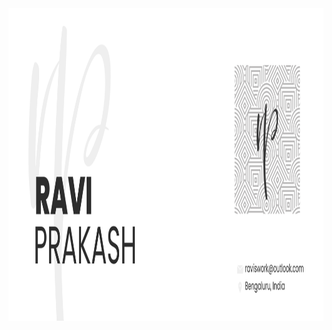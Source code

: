 <img src="https://raw.githubusercontent.com/raviprakash11/raviprakash11/main/redme-banner.png" alt="banner" height="500"/>
